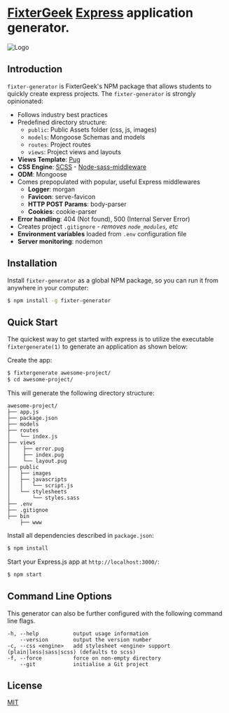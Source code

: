 
# [FixterGeek](https://www.fixter.camp) [Express](https://www.npmjs.com/package/express) application generator.

![Logo](https://avatars3.githubusercontent.com/u/21000119?s=200&v=4)

## Introduction

`fixter-generator` is FixterGeek's NPM package that allows students to quickly create express projects. The `fixter-generator` is strongly opinionated:

- Follows industry best practices
- Predefined directory structure:
    - `public`: Public Assets folder (css, js, images)
    - `models`: Mongoose Schemas and models
    - `routes`: Project routes
    - `views`: Project views and layouts
- **Views Template**: [Pug](https://pugjs.org)
- **CSS Engine**: [SCSS](http://sass-lang.com/) - [Node-sass-middleware]()
- **ODM**: Mongoose
- Comes prepopulated with popular, useful Express middlewares
  - **Logger**: morgan
  - **Favicon**: serve-favicon
  - **HTTP POST Params**: body-parser
  - **Cookies**: cookie-parser
- **Error handling**: 404 (Not found), 500 (Internal Server Error)
- Creates project `.gitignore` - *removes `node_modules`, etc*
- **Environment variables** loaded from `.env` configuration file
- **Server monitoring**: nodemon

## Installation

Install `fixter-generator` as a global NPM package, so you can run it from anywhere in your computer:

```sh
$ npm install -g fixter-generator
```

## Quick Start

The quickest way to get started with express is to utilize the executable `fixtergenerate(1)` to generate an application as shown below:

Create the app:

```bash
$ fixtergenerate awesome-project/
$ cd awesome-project/
```

This will generate the following directory structure:

```
awesome-project/
├── app.js
├── package.json
├── models
├── routes
│   └── index.js
├── views
│    ├── error.pug
│    ├── index.pug
│    └── layout.pug
├── public
│   ├── images
│   ├── javascripts
│   │   └── script.js
│   └── stylesheets
│       └── styles.sass
├── .env
├── .gitignoe
├── bin
    ├── www
```

Install all dependencies described in `package.json`:

```bash
$ npm install
```

Start your Express.js app at `http://localhost:3000/`:

```bash
$ npm start
```

## Command Line Options

This generator can also be further configured with the following command line flags.

    -h, --help           output usage information
        --version        output the version number
    -c, --css <engine>   add stylesheet <engine> support (plain|less|sass|scss) (defaults to scss)
    -f, --force          force on non-empty directory
        --git            initialise a Git project

## License

[MIT](LICENSE)
